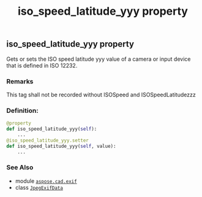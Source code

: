 ﻿---
title: iso_speed_latitude_yyy property
second_title: Aspose.CAD for Python via .NET API References
description: 
type: docs
weight: 830
url: /python-net/aspose.cad.exif/jpegexifdata/iso_speed_latitude_yyy/
is_root: false
---

## iso_speed_latitude_yyy property


Gets or sets the ISO speed latitude yyy value of a camera or input device that is defined in ISO 12232.

### Remarks 


This tag shall not be recorded without ISOSpeed and ISOSpeedLatitudezzz
### Definition:
```python
@property
def iso_speed_latitude_yyy(self):
    ...
@iso_speed_latitude_yyy.setter
def iso_speed_latitude_yyy(self, value):
    ...
```

### See Also
* module [`aspose.cad.exif`](../../)
* class [`JpegExifData`](/cad/python-net/aspose.cad.exif/jpegexifdata)
